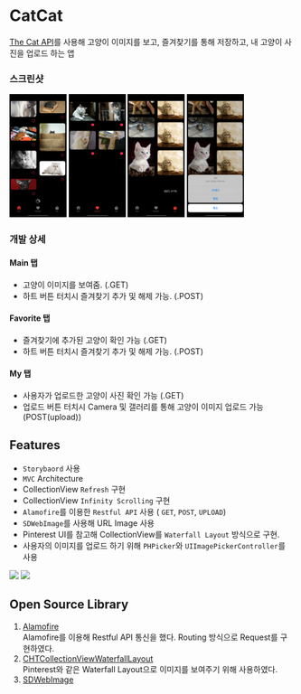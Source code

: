 CatCat
======
[The Cat API](https://thecatapi.com/)를 사용해 고양이 이미지를 보고, 즐겨찾기를 통해 저장하고, 내 고양이 사진을 업로드 하는 앱

### 스크린샷
<p align="left">
    <img src= "https://github.com/Ekko0701/CatCat/blob/main/CatCat/ScreenShots/Main.png" width="20%">
    <img src= "https://github.com/Ekko0701/CatCat/blob/main/CatCat/ScreenShots/Favorite.png" width="20%">
    <img src= "https://github.com/Ekko0701/CatCat/blob/main/CatCat/ScreenShots/My.png" width="20%">
    <img src= "https://github.com/Ekko0701/CatCat/blob/main/CatCat/ScreenShots/Upload.png" width="20%">
</p>

### 개발 상세 
#### Main 탭
* 고양이 이미지를 보여줌. (.GET)
* 하트 버튼 터치시 즐겨찾기 추가 및 해제 가능. (.POST)

#### Favorite 탭
* 즐겨찾기에 추가된 고양이 확인 가능 (.GET)
* 하트 버튼 터치시 즐겨찾기 추가 및 해제 가능. (.POST)

#### My 탭
* 사용자가 업로드한 고양이 사진 확인 가능 (.GET)
* 업로드 버튼 터치시 Camera 및 갤러리를 통해 고양이 이미지 업로드 가능 (POST(upload))
 
Features
--------
* ```Storybaord``` 사용
* ```MVC``` Architecture
* CollectionView ```Refresh``` 구현  
* CollectionView ```Infinity Scrolling``` 구현
* ```Alamofire```를 이용한 ```Restful API``` 사용 ( ```GET```, ```POST```, ```UPLOAD```)
* ```SDWebImage```를 사용해 URL Image 사용
* Pinterest UI를 참고해 CollectionView를 ```Waterfall Layout``` 방식으로 구현.
* 사용자의 이미지를 업로드 하기 위해 ```PHPicker```와 ```UIImagePickerController```를 사용
   
 <p align="left">
    <img src= "https://user-images.githubusercontent.com/108163842/192106023-bdf2335a-b3e1-4927-8934-7ffc9bf087af.gif" width="20%">
    <img src= "https://user-images.githubusercontent.com/108163842/192105064-0c85673a-774a-4221-aa9e-9882d097b3d4.gif" width="20%">
</p>


Open Source Library
--------------------
1. [Alamofire](https://github.com/Alamofire/Alamofire)  
Alamofire를 이용해 Restful API 통신을 했다. Routing 방식으로 Request를 구현하였다.  
2. [CHTCollectionViewWaterfallLayout](https://github.com/chiahsien/CHTCollectionViewWaterfallLayout)  
Pinterest와 같은 Waterfall Layout으로 이미지를 보여주기 위해 사용하였다.  
3. [SDWebImage](https://github.com/SDWebImage/SDWebImage)  

